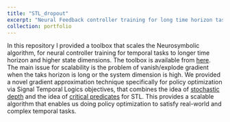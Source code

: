 ```yaml
---
title: "STL_dropout"
excerpt: "Neural Feedback controller training for long time horizon tasks<br/><img src='/images/quadapprox_intro.png'>"
collection: portfolio
---
```


In this repository I provided a toolbox that scales the Neurosymbolic algorithm, for neural controller training for temporal tasks to longer time horizon and higher state dimensions. The toolbox is available from [here](https://github.com/Navidhashemicodes/STL_dropout). The main issue for scalability is the problem of vanish/explode gradient when the taks horizon is long or the system dimension is high. We provided a novel gradient approximation technique specifically for policy optimization via Signal Temporal Logics objectives, that combines the idea of [stochastic depth](https://arxiv.org/abs/1603.09382) and the idea of [critical predicates](https://www.sciencedirect.com/science/article/pii/S0304397509004149) for STL. This provides a scalable algorithm that enables us doing policy optimization to satisfy real-world and complex temporal tasks. 
